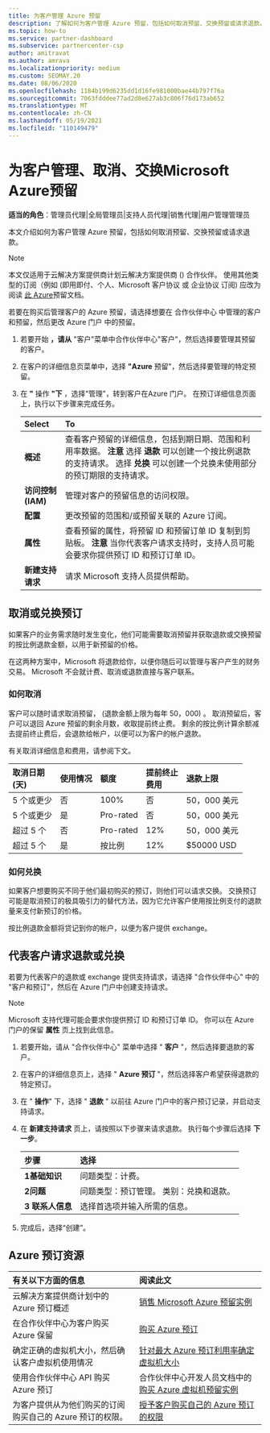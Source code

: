 ```yaml
---
title: 为客户管理 Azure 预留
description: 了解如何为客户管理 Azure 预留，包括如何取消预留、交换预留或请求退款。
ms.topic: how-to
ms.service: partner-dashboard
ms.subservice: partnercenter-csp
author: amitravat
ms.author: amrava
ms.localizationpriority: medium
ms.custom: SEOMAY.20
ms.date: 08/06/2020
ms.openlocfilehash: 1184b199d6235dd1d16fe981000bae44b797f76a
ms.sourcegitcommit: 7063fdddee77ad2d8e627ab3c806f76d173ab652
ms.translationtype: MT
ms.contentlocale: zh-CN
ms.lasthandoff: 05/19/2021
ms.locfileid: "110149479"
---
```

# <a name="manage-cancel-exchange-or-refund-microsoft-azure-reservations-for-customers"></a>为客户管理、取消、交换Microsoft Azure预留

**适当的角色**：管理员代理|全局管理员|支持人员代理|销售代理|用户管理管理员

本文介绍如何为客户管理 Azure 预留，包括如何取消预留、交换预留或请求退款。

> [!NOTE]
> 本文仅适用于云解决方案提供商计划云解决方案提供商 () 合作伙伴。 使用其他类型的订阅（例如 (即用即付、个人、Microsoft 客户协议 或 企业协议 订阅) 应改为阅读 [此 Azure](/azure/cost-management-billing/reservations)预留文档。

若要在购买后管理客户的 Azure 预留，请选择想要在 合作伙伴中心 中管理的客户和预留，然后更改 Azure 门户 中的预留。

1. 若要开始 **，请从** "客户"菜单中合作伙伴中心"客户"，然后选择要管理其预留的客户。 

2. 在客户的详细信息页菜单中，选择 **"Azure** 预留"，然后选择要管理的特定预留。  

3. 在 **"** 操作 **"下** ，选择"管理"，转到客户在Azure 门户。 在预订详细信息页面上，执行以下步骤来完成任务。  

    | **Select**   | **To**    |
    |:-----------------------------|:-----------------|
    | **概述**   | 查看客户预留的详细信息，包括到期日期、范围和利用率数据。 **注意** 选择 **退款** 可以创建一个按比例退款的支持请求。 选择 **兑换** 可以创建一个兑换未使用部分的预订期限的支持请求。  
    | **访问控制 (IAM)**   | 管理对客户的预留信息的访问权限。|
    | **配置**   | 更改预留的范围和/或预留关联的 Azure 订阅。    |
    | **属性**   | 查看预留的属性，将预留 ID 和预留订单 ID 复制到剪贴板。 **注意** 当你代表客户请求支持时，支持人员可能会要求你提供预订 ID 和预订订单 ID。    |
    | **新建支持请求**    | 请求 Microsoft 支持人员提供帮助。   |
 
## <a name="cancel-or-exchange-a-reservation"></a>取消或兑换预订

如果客户的业务需求随时发生变化，他们可能需要取消预留并获取退款或交换预留的按比例退款金额，以用于新预留的价格。

在这两种方案中，Microsoft 将退款给你，以便你随后可以管理与客户产生的财务交易。 Microsoft 不会就计费、取消或退款直接与客户联系。

### <a name="how-cancellations-work"></a>如何取消

客户可以随时请求取消预留， (退款金额上限为每年 50，000) 。 取消预留后，客户可以退回 Azure 预留的剩余月数，收取提前终止费。 剩余的按比例计算余额减去提前终止费后，会退款给帐户，以便可以为客户的帐户退款。 

有关取消详细信息和费用，请参阅下文。


|**取消日期**<br>  (天)    |**使用情况**    |**额度**  |**提前终止**<br> 费用    |**退款上限** | 
|:----------------------------------|:------------|:-----------|:--------------------------------|:--------------|
|5 个或更少                         | 否          | 100%       | 否                              | 50，000 美元   |
|5 个或更少                         | 是         | Pro-rated  | 否                              | 50，000 美元   |
|超过 5 个                        | 否          | Pro-rated  | 12%                             | 50，000 美元   |
|超过 5 个                        | 是         | 按比例  | 12%                             | $50000 USD   |

### <a name="how-exchanges-work"></a>如何兑换 

如果客户想要购买不同于他们最初购买的预订，则他们可以请求交换。 交换预订可能是取消预订的极具吸引力的替代方法，因为它允许客户使用按比例支付的退款量来支付新预订的价格。 

按比例退款金额将贷记到你的帐户，以便为客户提供 exchange。

## <a name="request-a-refund-or-exchange-on-behalf-of-a-customer"></a>代表客户请求退款或兑换

若要为代表客户的退款或 exchange 提供支持请求，请选择 "合作伙伴中心" 中的 "客户和预订"，然后在 Azure 门户中创建支持请求。 

>[!NOTE]
>Microsoft 支持代理可能会要求你提供预订 ID 和预订订单 ID。 你可以在 Azure 门户的保留 **属性** 页上找到此信息。

1. 若要开始，请从 "合作伙伴中心" 菜单中选择 " **客户** "，然后选择要退款的客户。 

2. 在客户的详细信息页上，选择 " **Azure 预订** "，然后选择客户希望获得退款的特定预订。  

3. 在 " **操作**" 下，选择 " **退款** " 以前往 Azure 门户中的客户预订记录，并启动支持请求。  

4. 在 **新建支持请求** 页上，请按照以下步骤来请求退款。 执行每个步骤后选择 **下一步**。 

   |**步骤**                    |**选择**    |
   |:---------------------------|:-----------------|
   |**1基础知识**                |问题类型：计费。  |
   |**2问题**               |问题类型：预订管理。 类别：兑换和退款。 |
   |**3 联系人信息**   |选择首选项并输入所需的信息。 

5. 完成后，选择“创建”。

## <a name="azure-reservations-resources"></a>Azure 预订资源

|**有关以下方面的信息**   |**阅读此文**    |
|:-----------------------------|:-----------------|
|云解决方案提供商计划中的 Azure 预订概述  | [销售 Microsoft Azure 预留实例](azure-reservations.md) |
|在合作伙伴中心为客户购买 Azure 保留   | [购买 Azure 预订](azure-reservations-buying.md) |
|确定正确的虚拟机大小，然后确认客户虚拟机使用情况   | [针对最大 Azure 预订利用率确定虚拟机大小](azure-usage.md)   |
|使用合作伙伴中心 API 购买 Azure 预订 | 合作伙伴中心开发人员文档中的[购买 Azure 虚拟机预留实例](/partner-center/develop/purchase-azure-reservations)   |
|为客户提供从为他们购买的订阅购买自己的 Azure 预订的权限。 | [授予客户购买自己的 Azure 预订的权限](give-customers-permission.md)   |